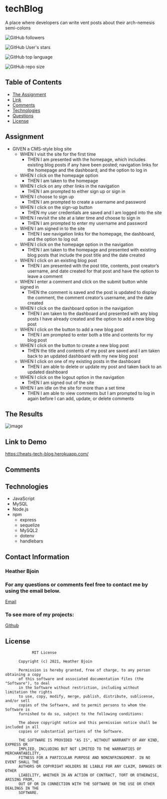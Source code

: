 # techBlog
A place where developers can write vent posts about their arch-nemesis semi-colons 




![GitHub followers](https://img.shields.io/github/followers/HeatMarie?color=%20%20%23c0640fb4&logo=Github&logoColor=%20%20%23c0640fb4&style=for-the-badge)

![GitHub User's stars](https://img.shields.io/github/stars/HeatMarie?color=%20%20%23c0640fb4&logo=github&logoColor=%20%20%23c0640fb4&style=for-the-badge)

![GitHub top language](https://img.shields.io/github/languages/top/HeatMarie/techBlog?color=%23c0640fb4&logo=github&logoColor=%23c0640fb4&style=for-the-badge)

![GitHub repo size](https://img.shields.io/github/repo-size/HeatMarie/techBlog?color=%23c0640fb4&logo=github&logoColor=%20%23c0640fb4&style=for-the-badge)

  ## Table of Contents
  * [The Assignment](##Assignment)
  * [Link](#link)
  * [Comments](#comments)
  * [Technologies](#technologies)
  * [Questions](#questions) 
  * [License](#license)

## Assignment
- GIVEN a CMS-style blog site
    - WHEN I visit the site for the first time
        - THEN I am presented with the homepage, which includes existing blog posts if any have been posted; navigation links for the homepage and the dashboard; and the option to log in
    - WHEN I click on the homepage option
        - THEN I am taken to the homepage
    - WHEN I click on any other links in the navigation
        - THEN I am prompted to either sign up or sign in
    - WHEN I choose to sign up
        - THEN I am prompted to create a username and password
    - WHEN I click on the sign-up button
        - THEN my user credentials are saved and I am logged into the site
    - WHEN I revisit the site at a later time and choose to sign in
        - THEN I am prompted to enter my username and password
    - WHEN I am signed in to the site
        - THEN I see navigation links for the homepage, the dashboard, and the option to log out
    - WHEN I click on the homepage option in the navigation
        - THEN I am taken to the homepage and presented with existing blog posts that include the post title and the date created
    - WHEN I click on an existing blog post
        - THEN I am presented with the post title, contents, post creator’s username, and date created for that post and have the option to leave a comment
    - WHEN I enter a comment and click on the submit button while signed in
        - THEN the comment is saved and the post is updated to display the comment, the comment creator’s username, and the date created
    - WHEN I click on the dashboard option in the navigation
        - THEN I am taken to the dashboard and presented with any blog posts I have already created and the option to add a new blog post
    - WHEN I click on the button to add a new blog post
        - THEN I am prompted to enter both a title and contents for my blog post
    - WHEN I click on the button to create a new blog post
        - THEN the title and contents of my post are saved and I am taken back to an updated dashboard with my new blog post
    - WHEN I click on one of my existing posts in the dashboard
        - THEN I am able to delete or update my post and taken back to an updated dashboard
    - WHEN I click on the logout option in the navigation
        - THEN I am signed out of the site
    - WHEN I am idle on the site for more than a set time
        - THEN I am able to view comments but I am prompted to log in again before I can add, update, or delete comments



## The Results

![image](images/dashboard.jpg)



## Link to Demo 

https://heats-tech-blog.herokuapp.com/

## Comments 




## Technologies
- JavaScript
- MySQL
- Node.js
- npm
    - express
    - sequelize
    - MySQL2
    - dotenv
    - handlebars


## Contact Information 

### Heather Bjoin 

  ### For any questions or comments feel free to contact me by using the email below.
  
  <a href="mailto:h.m.bjoin@gmail.com">Email</a>

  ### To see more of my projects: 

  <a href="https://github.com/HeatMarie">Github</a>

## License
  
  
                MIT License

          Copyright (c) 2021, Heather Bjoin

          Permission is hereby granted, free of charge, to any person obtaining a copy
          of this software and associated documentation files (the "Software"), to deal
          in the Software without restriction, including without limitation the rights
          to use, copy, modify, merge, publish, distribute, sublicense, and/or sell
          copies of the Software, and to permit persons to whom the Software is
          furnished to do so, subject to the following conditions:

          The above copyright notice and this permission notice shall be included in all
          copies or substantial portions of the Software.

          THE SOFTWARE IS PROVIDED "AS IS", WITHOUT WARRANTY OF ANY KIND, EXPRESS OR
          IMPLIED, INCLUDING BUT NOT LIMITED TO THE WARRANTIES OF MERCHANTABILITY,
          FITNESS FOR A PARTICULAR PURPOSE AND NONINFRINGEMENT. IN NO EVENT SHALL THE
          AUTHORS OR COPYRIGHT HOLDERS BE LIABLE FOR ANY CLAIM, DAMAGES OR OTHER
          LIABILITY, WHETHER IN AN ACTION OF CONTRACT, TORT OR OTHERWISE, ARISING FROM,
          OUT OF OR IN CONNECTION WITH THE SOFTWARE OR THE USE OR OTHER DEALINGS IN THE
          SOFTWARE.

